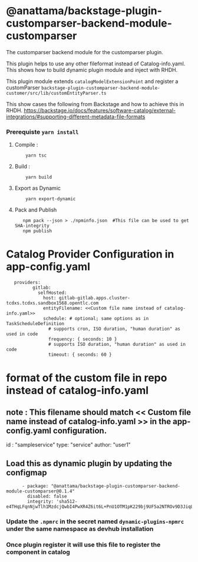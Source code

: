 # @anattama/backstage-plugin-customparser-backend-module-customparser

The customparser backend module for the customparser plugin.

This plugin helps to use any other fileformat instead of Catalog-info.yaml. This shows how to build dynamic plugin module and inject with RHDH. 

This plugin module extends `catalogModelExtensionPoint` and register a customParser `backstage-plugin-customparser-backend-module-customer/src/lib/customEntityParser.ts`

This show cases the following from Backstage and how to achieve this in RHDH.
https://backstage.io/docs/features/software-catalog/external-integrations/#supporting-different-metadata-file-formats
 

### Prerequiste `yarn install`

1) Compile :

    ```
        yarn tsc
    ```

2) Build :

    ```
        yarn build
    ```
3) Export as Dynamic

    ```
        yarn export-dynamic
    ```
4) Pack and Publish
    ```
       npm pack --json > ./npminfo.json  #This file can be used to get SHA-integrity
       npm publish
    ```       

# Catalog Provider Configuration in app-config.yaml

``` 
   providers:
          gitlab:
            selfHosted:
              host: gitlab-gitlab.apps.cluster-tcdxs.tcdxs.sandbox1568.opentlc.com
              entityFilename: <<Custom file name instead of catalog-info.yaml>>
              schedule: # optional; same options as in TaskScheduleDefinition
                # supports cron, ISO duration, "human duration" as used in code
                frequency: { seconds: 10 }
                # supports ISO duration, "human duration" as used in code
                timeout: { seconds: 60 }
```

# format of the custom file in repo instead of catalog-info.yaml 
## note : This filename should match  << Custom file name instead of catalog-info.yaml >> in the app-config.yaml configuration.

id : "sampleservice"
type: "service"
author: "user1" 


## Load this as dynamic plugin by updating the configmap

```
      - package: "@anattama/backstage-plugin-customparser-backend-module-customparser@0.1.4"
        disabled: false
        integrity: 'sha512-e4THqLFqnNjwTlh1MzdcjQwbI4PwXR4Z6it6L+PnU1OTM1pK229bj9UF5a2NTROv9D3JiqLptqQ6nhi09R8jeA=='
```        

### Update the `.npmrc` in the secret named `dynamic-plugins-npmrc` under the same namespace as devhub installation
### Once plugin register it will use this file to register the component in catalog

